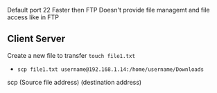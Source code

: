 Default port 22 
Faster then FTP
Doesn't provide file managemt and file access like in FTP

## Client Server
Create a new file to transfer `touch file1.txt`

* `scp file1.txt username@192.168.1.14:/home/username/Downloads`

scp (Source file address) (destination address)
